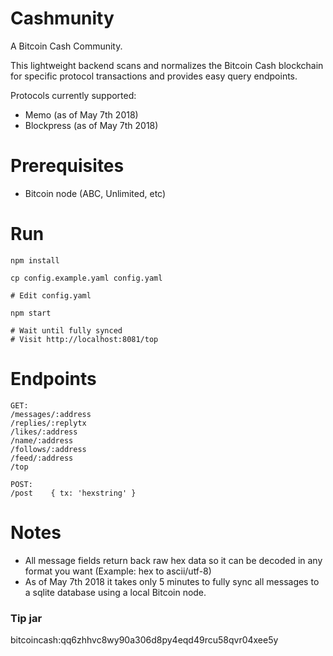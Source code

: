 # Cashmunity

A Bitcoin Cash Community.

This lightweight backend scans and normalizes the Bitcoin Cash blockchain for specific protocol transactions and provides easy query endpoints.

Protocols currently supported:
- Memo          (as of May 7th 2018)
- Blockpress    (as of May 7th 2018)

# Prerequisites

- Bitcoin node (ABC, Unlimited, etc)

# Run

```
npm install

cp config.example.yaml config.yaml

# Edit config.yaml

npm start

# Wait until fully synced
# Visit http://localhost:8081/top
```

# Endpoints

```
GET:
/messages/:address
/replies/:replytx
/likes/:address
/name/:address
/follows/:address
/feed/:address
/top

POST:
/post    { tx: 'hexstring' }
```

# Notes

- All message fields return back raw hex data so it can be decoded in any format you want (Example: hex to ascii/utf-8)
- As of May 7th 2018 it takes only 5 minutes to fully sync all messages to a sqlite database using a local Bitcoin node.

### Tip jar

bitcoincash:qq6zhhvc8wy90a306d8py4eqd49rcu58qvr04xee5y
